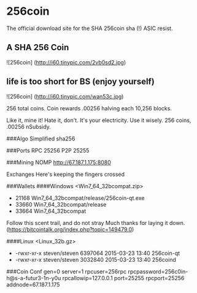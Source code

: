 
# 256coin
The official download site for the SHA 256coin
sha (!) ASIC resist.

## A SHA 256 Coin
![256coin] (http://i60.tinypic.com/2vb0sd2.jpg)

## life is too short for BS (enjoy yourself)
![256coin] (http://i60.tinypic.com/wan53c.jpg)


256 total coins. Coin rewards .00256 halving each 10,256 blocks.

Like it, mine it! Hate it, don't.
It's your electricity. Use it wisely.
256 coins, .00256 nSubsidy.

###Algo
Simplified sha256

###Ports
RPC 25256 P2P 25255

###Mining NOMP
http://67.187.1.175:8080

Exchanges
Here's keeping the fingers crossed

###Wallets
####Windows <Win7_64_32bcompat.zip>

- 21168	Win7_64_32bcompat/release/256coin-qt.exe
- 33660	Win7_64_32bcompat/release
- 33664	Win7_64_32bcompat

Follow this scent trail, and do not stray Much thanks for laying it down. (https://bitcointalk.org/index.php?topic=149479.0)

####Linux <Linux_32b.gz>

- -rwxr-xr-x steven/steven 6397064 2015-03-23 13:40 256coin-qt
- -rwxr-xr-x steven/steven 3032840 2015-03-23 13:40 256coind

###Coin Conf
  gen=0
  server=1
  rpcuser=256rpc
  rpcpassword=256c0in-h@s-a-futur3-1n-y0u
  rpcallowip=127.0.0.1
  port=25255
  rpcport=25256
  addnode=67.187.1.175

